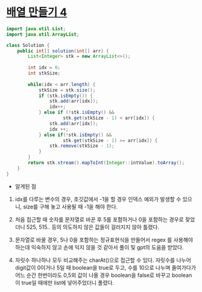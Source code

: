# [배열 만들기 4](https://school.programmers.co.kr/learn/courses/30/lessons/181918)
```java
import java.util.List;
import java.util.ArrayList;

class Solution {
    public int[] solution(int[] arr) {
        List<Integer> stk = new ArrayList<>();
        
        int idx = 0;
        int stkSize;
        
        while(idx < arr.length) {
            stkSize = stk.size();
            if (stk.isEmpty()) {
                stk.add(arr[idx]);
                idx++;
            } else if (!stk.isEmpty() &&
                     stk.get(stkSize - 1) < arr[idx]) {
                stk.add(arr[idx]);
                idx ++;
            } else if(!stk.isEmpty() &&
                     stk.get(stkSize - 1) >= arr[idx]) {
                stk.remove(stkSize - 1);
            }
        }
        return stk.stream().mapToInt(Integer::intValue).toArray();
    }
}
```

- 알게된 점
1. idx를 다루는 변수의 경우, 초깃값에서 -1을 할 경우 인덱스 예외가 발생할 수 있으니, size를 구해 놓고 사용될 때 -1을 해야 한다.

1. 처음 접근할 때 숫자를 문자열로 바꾼 후 5를 포함하거나 0을 포함하는 경우로 찾았더니 525, 515.. 등의 의도하지 않은 값들이 걸러지지 않아 틀렸다.
2. 문자열로 바꿀 경우, 5나 0을 포함하는 정규표현식을 만들어서 regex 를 사용해야 하는데 익숙하지 않고 손에 익지 않을 것 같아서 풀이 및 gpt의 도움을 받았다.
3. 자릿수 하나하나 모두 비교해주는 charAt()으로 접근할 수 있다. 자릿수를 나누어 digit값이 0이거나 5일 때 boolean을 true로 두고, 수를 10으로 나누며 줄여가다가 어느 순간 한번이라도 0,5외 값이 나올 경우 boolean을 false로 바꾸고 boolean이 true일 때에만 list에 넣어주었더니 풀렸다.
